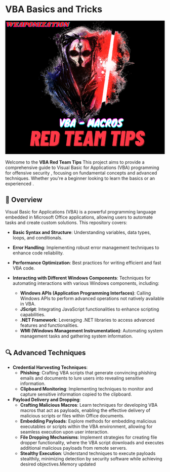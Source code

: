 
# VBA Basics and Tricks
![Image](REDTeamTips.png)


Welcome to the **VBA Red Team Tips** This project aims to provide a comprehensive guide to Visual Basic for Applications (VBA) programming for offensive security , focusing on fundamental concepts and advanced techniques. Whether you're a beginner looking to learn the basics or an experienced .
## 📖 Overview

Visual Basic for Applications (VBA) is a powerful programming language embedded in Microsoft Office applications, allowing users to automate tasks and create custom solutions. This repository covers:


- **Basic Syntax and Structure**: Understanding variables, data types, loops, and conditionals.
- **Error Handling**: Implementing robust error management techniques to enhance code reliability.
- **Performance Optimization**: Best practices for writing efficient and fast VBA code.
- **Interacting with Different Windows Components**: Techniques for automating interactions with various Windows components, including:
    
    - **Windows APIs (Application Programming Interfaces)**: Calling Windows APIs to perform advanced operations not natively available in VBA.
    - **JScript**: Integrating JavaScript functionalities to enhance scripting capabilities.
    - **.NET Framework**: Leveraging .NET libraries to access advanced features and functionalities.
    - **WMI (Windows Management Instrumentation)**: Automating system management tasks and gathering system information.

## 🔍 Advanced Techniques


- **Credential Harvesting Techniques**:
    - **Phishing**: Crafting VBA scripts that generate convincing phishing emails and documents to lure users into revealing sensitive information.
    - **Clipboard Monitoring**: Implementing techniques to monitor and capture sensitive information copied to the clipboard.
- **Payload Delivery and Dropping**:
    - **Crafting Malicious Macros**: Learn techniques for developing VBA macros that act as payloads, enabling the effective delivery of malicious scripts or files within Office documents.
    - **Embedding Payloads**: Explore methods for embedding malicious executables or scripts within the VBA environment, allowing for seamless execution upon user interaction.
    - **File Dropping Mechanisms**: Implement strategies for creating file dropper functionality, where the VBA script downloads and executes additional malicious payloads from remote servers.
    - **Stealthy Execution**: Understand techniques to execute payloads stealthily, minimizing detection by security software while achieving desired objectives.Memory updated
